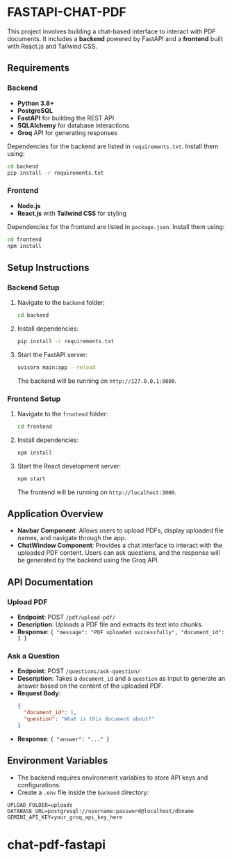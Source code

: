 # FASTAPI-CHAT-PDF

This project involves building a chat-based interface to interact with PDF documents. It includes a **backend** powered by FastAPI and a **frontend** built with React.js and Tailwind CSS.

## Requirements

### Backend

- **Python 3.8+**
- **PostgreSQL**
- **FastAPI** for building the REST API
- **SQLAlchemy** for database interactions
- **Groq** API for generating responses

Dependencies for the backend are listed in `requirements.txt`. Install them using:

```sh
cd backend
pip install -r requirements.txt
```

### Frontend

- **Node.js**
- **React.js** with **Tailwind CSS** for styling

Dependencies for the frontend are listed in `package.json`. Install them using:

```sh
cd frontend
npm install
```

## Setup Instructions

### Backend Setup

1. Navigate to the `backend` folder:
   ```sh
   cd backend
   ```
2. Install dependencies:
   ```sh
   pip install -r requirements.txt
   ```
3. Start the FastAPI server:
   ```sh
   uvicorn main:app --reload
   ```
   The backend will be running on `http://127.0.0.1:8000`.

### Frontend Setup

1. Navigate to the `frontend` folder:
   ```sh
   cd frontend
   ```
2. Install dependencies:
   ```sh
   npm install
   ```
3. Start the React development server:
   ```sh
   npm start
   ```
   The frontend will be running on `http://localhost:3000`.

## Application Overview

- **Navbar Component**: Allows users to upload PDFs, display uploaded file names, and navigate through the app.
- **ChatWindow Component**: Provides a chat interface to interact with the uploaded PDF content. Users can ask questions, and the response will be generated by the backend using the Groq API.

## API Documentation

### Upload PDF

- **Endpoint**: POST `/pdf/upload-pdf/`
- **Description**: Uploads a PDF file and extracts its text into chunks.
- **Response**: `{ "message": "PDF uploaded successfully", "document_id": 1 }`

### Ask a Question

- **Endpoint**: POST `/questions/ask-question/`
- **Description**: Takes a `document_id` and a `question` as input to generate an answer based on the content of the uploaded PDF.
- **Request Body**:
  ```json
  {
    "document_id": 1,
    "question": "What is this document about?"
  }
  ```
- **Response**: `{ "answer": "..." }`

## Environment Variables

- The backend requires environment variables to store API keys and configurations.
- Create a `.env` file inside the `backend` directory:

```
UPLOAD_FOLDER=uploads
DATABASE_URL=postgresql://username:password@localhost/dbname
GEMINI_API_KEY=your_groq_api_key_here
```
# chat-pdf-fastapi
